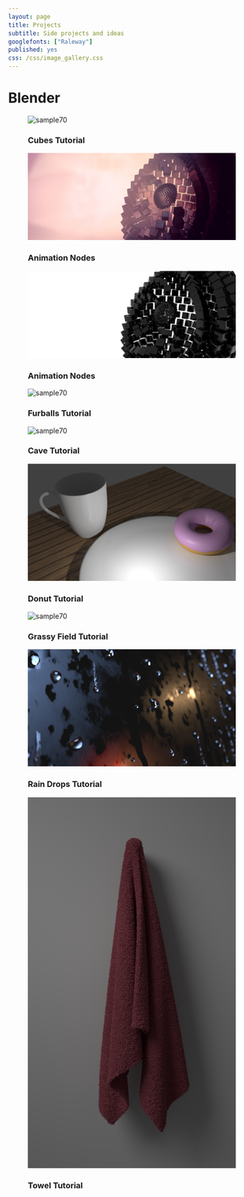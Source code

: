 ```yaml
---
layout: page
title: Projects
subtitle: Side projects and ideas
googlefonts: ["Raleway"]
published: yes
css: /css/image_gallery.css
---
```


# Blender

<figure class="snip1585">
  <img src="/img/cube_34401440.png" alt="sample70" />
  <figcaption>
    <h3>Cubes <span>Tutorial</span></h3>
  </figcaption>
  <a href="/img/cube_34401440.png"></a>
</figure>

<figure class="snip1585"><img src="/img/implodev3_recolor_compressed.jpg" alt="sample106" />
  <figcaption>
    <h3><span>Animation</span> Nodes</h3>
  </figcaption>
  <a href="/img/implodev3_recolor_compressed.jpg"></a>
</figure>

<figure class="snip1585"><img src="/img/implosion_3440x1440.png" alt="sample109" />
  <figcaption>
    <h3><span>Animation</span> Nodes</h3>
  </figcaption>
  <a href="/img/implosion_3440x1440.png"></a>
</figure>

<figure class="snip1585">
  <img src="/img/furballs_1.png" alt="sample70" />
  <figcaption>
    <h3>Furballs <span>Tutorial</span></h3>
  </figcaption>
  <a href="/img/furballs_1.png"></a>
</figure>

<figure class="snip1585">
  <img src="/img/cave.png" alt="sample70" />
  <figcaption>
    <h3>Cave <span>Tutorial</span></h3>
  </figcaption>
  <a href="/img/cave.png"></a>
</figure>

<figure class="snip1585">
  <img src="/img/donut.png" alt="sample70" />
  <figcaption>
    <h3>Donut <span>Tutorial</span></h3>
  </figcaption>
  <a href="/img/donut.png"></a>
</figure>

<figure class="snip1585">
  <img src="/img/grassyfield01.png" alt="sample70" />
  <figcaption>
    <h3>Grassy Field <span>Tutorial</span></h3>
  </figcaption>
  <a href="/img/grassyfield01.png"></a>
</figure>


<figure class="snip1585">
  <img src="/img/raindropsfull.png" alt="sample70" />
  <figcaption>
    <h3>Rain Drops <span>Tutorial</span></h3>
  </figcaption>
  <a href="/img/raindropsfull.png"></a>
</figure>


<figure class="snip1585">
  <img src="/img/towel.png" alt="sample70" />
  <figcaption>
    <h3>Towel <span>Tutorial</span></h3>
  </figcaption>
  <a href="/img/towel.png"></a>
</figure>
